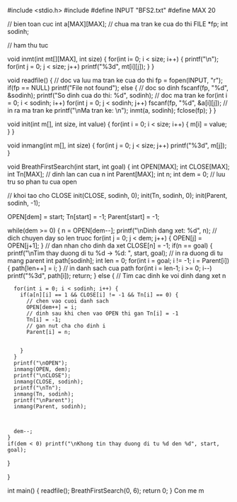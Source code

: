 #include <stdio.h>
#include <fstream>
#define INPUT "BFS2.txt"
#define MAX 20

// bien toan cuc
int a[MAX][MAX]; // chua ma tran ke cua do thi
FILE \*fp;
int sodinh;

// ham thu tuc

void inmt(int mt[][MAX], int size) {
for(int i= 0; i < size; i++) {
printf("\n");
for(int j = 0; j < size; j++)
printf("%3d", mt[i][j]);
}
}

void readfile() { // doc va luu ma tran ke cua do thi
fp = fopen(INPUT, "r");
if(fp == NULL) printf("File not found");
else {
// doc so dinh
fscanf(fp, "%d", &sodinh);
printf("So dinh cua do thi: %d", sodinh);
// doc ma tran ke
for(int i = 0; i < sodinh; i++)
for(int j = 0; j < sodinh; j++)
fscanf(fp, "%d", &a[i][j]);
// in ra ma tran ke
printf("\nMa tran ke: \n");
inmt(a, sodinh);
fclose(fp);
}
}

void init(int m[], int size, int value) {
for(int i = 0; i < size; i++) {
m[i] = value;  
 }
}

void inmang(int m[], int size) {
for(int j = 0; j < size; j++)
printf("%3d", m[j]);
}

void BreathFirstSearch(int start, int goal) {
int OPEN[MAX];
int CLOSE[MAX];
int Tn[MAX]; // dinh lan can cua n
int Parent[MAX];
int n;
int dem = 0; // luu tru so phan tu cua open

// khoi tao cho CLOSE
init(CLOSE, sodinh, 0);
init(Tn, sodinh, 0);
init(Parent, sodinh, -1);

OPEN[dem] = start;
Tn[start] = -1;
Parent[start] = -1;

while(dem >= 0) {
n = OPEN[dem--];
printf("\nDinh dang xet: %d", n);
// dich chuyen day so len truoc
for(int j = 0; j < dem; j++) {
OPEN[j] = OPEN[j+1];
}
// dan nhan cho dinh da xet
CLOSE[n] = -1;
if(n == goal) {
printf("\nTim thay duong di tu %d -> %d: ", start, goal);
// in ra duong di tu mang parent
int path[sodinh]; int len = 0;
for(int i = goal; i != -1; i = Parent[i]) {
path[len++] = i;
}
// in danh sach cua path
for(int i = len-1; i >= 0; i--) printf("%3d", path[i]);
return;
} else {
// Tim cac dinh ke voi dinh dang xet n

      for(int i = 0; i < sodinh; i++) {
        if(a[n][i] == 1 && CLOSE[i] != -1 && Tn[i] == 0) {
          // chen vao cuoi danh sach
          OPEN[dem++] = i;
          // dinh sau khi chen vao OPEN thi gan Tn[i] = -1
          Tn[i] = -1;
          // gan nut cha cho dinh i
          Parent[i] = n;


        }
      }
      printf("\nOPEN");
      inmang(OPEN, dem);
      printf("\nCLOSE");
      inmang(CLOSE, sodinh);
      printf("\nTn");
      inmang(Tn, sodinh);
      printf("\nParent");
      inmang(Parent, sodinh);



      dem--;
    }
    if(dem < 0) printf("\nKhong tin thay duong di tu %d den %d", start, goal);

}

}

int main() {
readfile();
BreathFirstSearch(0, 6);
return 0;
}
Con me m

